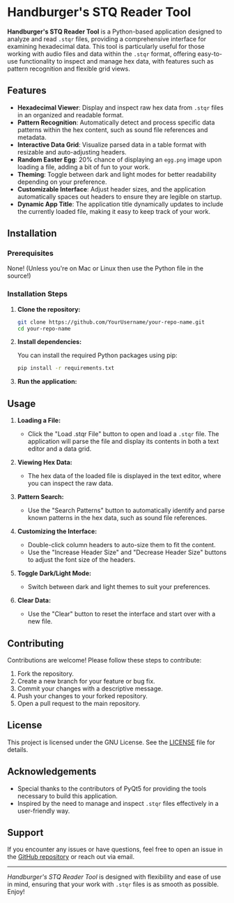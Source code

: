 # Handburger's STQ Reader Tool

**Handburger's STQ Reader Tool** is a Python-based application designed to analyze and read `.stqr` files, providing a comprehensive interface for examining hexadecimal data. This tool is particularly useful for those working with audio files and data within the `.stqr` format, offering easy-to-use functionality to inspect and manage hex data, with features such as pattern recognition and flexible grid views.

## Features

- **Hexadecimal Viewer**: Display and inspect raw hex data from `.stqr` files in an organized and readable format.
- **Pattern Recognition**: Automatically detect and process specific data patterns within the hex content, such as sound file references and metadata.
- **Interactive Data Grid**: Visualize parsed data in a table format with resizable and auto-adjusting headers.
- **Random Easter Egg**: 20% chance of displaying an `egg.png` image upon loading a file, adding a bit of fun to your work.
- **Theming**: Toggle between dark and light modes for better readability depending on your preference.
- **Customizable Interface**: Adjust header sizes, and the application automatically spaces out headers to ensure they are legible on startup.
- **Dynamic App Title**: The application title dynamically updates to include the currently loaded file, making it easy to keep track of your work.

## Installation

### Prerequisites

None!
(Unless you're on Mac or Linux then use the Python file in the source!)

### Installation Steps

1. **Clone the repository:**

    ```bash
    git clone https://github.com/YourUsername/your-repo-name.git
    cd your-repo-name
    ```

2. **Install dependencies:**

    You can install the required Python packages using pip:

    ```bash
    pip install -r requirements.txt
    ```

3. **Run the application:**

## Usage

1. **Loading a File:**
   - Click the "Load .stqr File" button to open and load a `.stqr` file. The application will parse the file and display its contents in both a text editor and a data grid.

2. **Viewing Hex Data:**
   - The hex data of the loaded file is displayed in the text editor, where you can inspect the raw data.

3. **Pattern Search:**
   - Use the "Search Patterns" button to automatically identify and parse known patterns in the hex data, such as sound file references.

4. **Customizing the Interface:**
   - Double-click column headers to auto-size them to fit the content.
   - Use the "Increase Header Size" and "Decrease Header Size" buttons to adjust the font size of the headers.

5. **Toggle Dark/Light Mode:**
   - Switch between dark and light themes to suit your preferences.

6. **Clear Data:**
   - Use the "Clear" button to reset the interface and start over with a new file.

## Contributing

Contributions are welcome! Please follow these steps to contribute:

1. Fork the repository.
2. Create a new branch for your feature or bug fix.
3. Commit your changes with a descriptive message.
4. Push your changes to your forked repository.
5. Open a pull request to the main repository.

## License

This project is licensed under the GNU License. See the [LICENSE](LICENSE) file for details.

## Acknowledgements

- Special thanks to the contributors of PyQt5 for providing the tools necessary to build this application.
- Inspired by the need to manage and inspect `.stqr` files effectively in a user-friendly way.

## Support

If you encounter any issues or have questions, feel free to open an issue in the [GitHub repository](https://github.com/YourUsername/your-repo-name/issues) or reach out via email.

---

*Handburger's STQ Reader Tool* is designed with flexibility and ease of use in mind, ensuring that your work with `.stqr` files is as smooth as possible. Enjoy!
